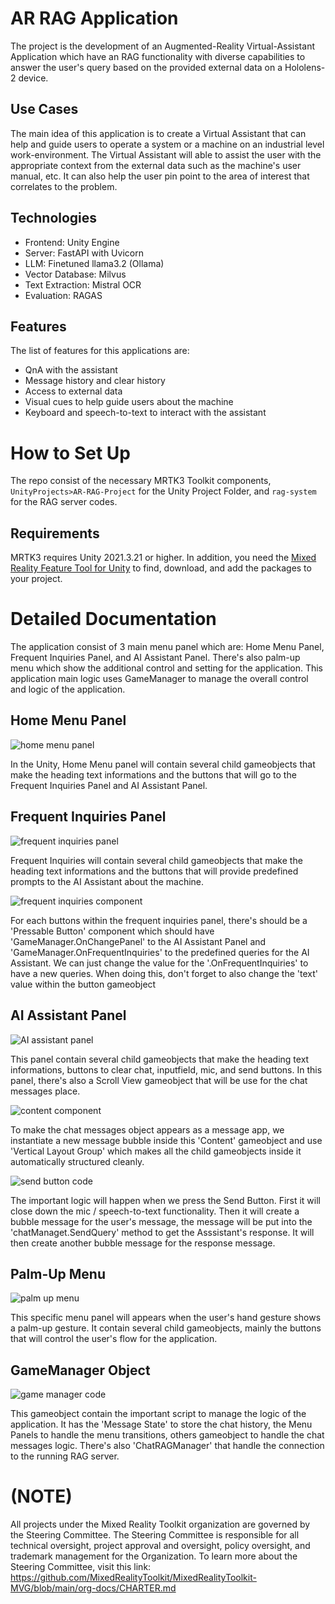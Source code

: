 # AR RAG Application
The project is the development of an Augmented-Reality Virtual-Assistant Application which have an RAG functionality with diverse capabilities to answer the user's query based on the provided external data on a Hololens-2 device. 

## Use Cases
The main idea of this application is to create a Virtual Assistant that can help and guide users to operate a system or a machine on an industrial level work-environment. The Virtual Assistant will able to assist the user with the appropriate context from the external data such as the machine's user manual, etc. It can also help the user pin point to the area of interest that correlates to the problem. 

## Technologies
- Frontend: Unity Engine
- Server: FastAPI with Uvicorn
- LLM: Finetuned llama3.2 (Ollama)
- Vector Database: Milvus
- Text Extraction: Mistral OCR
- Evaluation: RAGAS

## Features
The list of features for this applications are: 
- QnA with the assistant
- Message history and clear history
- Access to external data
- Visual cues to help guide users about the machine
- Keyboard and speech-to-text to interact with the assistant 

# How to Set Up
The repo consist of the necessary MRTK3 Toolkit components, `UnityProjects>AR-RAG-Project` for the Unity Project Folder, and `rag-system` for the RAG server codes. 

## Requirements
MRTK3 requires Unity 2021.3.21 or higher. In addition, you need the [Mixed Reality Feature Tool for Unity](https://aka.ms/mrfeaturetool) to find, download, and add the packages to your project.

# Detailed Documentation
The application consist of 3 main menu panel which are: Home Menu Panel, Frequent Inquiries Panel, and AI Assistant Panel. There's also palm-up menu which show the additional control and setting for the application. This application main logic uses GameManager to manage the overall control and logic of the application. 

## Home Menu Panel
![home menu panel](Images/HomeMenu.png)

In the Unity, Home Menu panel will contain several child gameobjects that make the heading text informations and the buttons that will go to the Frequent Inquiries Panel and AI Assistant Panel. 

## Frequent Inquiries Panel
![frequent inquiries panel](Images/FIMenu.png)

Frequent Inquiries will contain several child gameobjects that make the heading text informations and the buttons that will provide predefined prompts to the AI Assistant about the machine. 

![frequent inquiries component](Images/FIComponent.png)

For each buttons within the frequent inquiries panel, there's should be a 'Pressable Button' component which should have 'GameManager.OnChangePanel' to the AI Assistant Panel and 'GameManager.OnFrequentInquiries' to the predefined queries for the AI Assistant. We can just change the value for the '.OnFrequentInquiries' to have a new queries. When doing this, don't forget to also change the 'text' value within the button gameobject

## AI Assistant Panel
![AI assistant panel](Images/AIAssistantMenu.png)

This panel contain several child gameobjects that make the heading text informations, buttons to clear chat, inputfield, mic, and send buttons. In this panel, there's also a Scroll View gameobject that will be use for the chat messages place. 

![content component](Images/ContentAI.png)

To make the chat messages object appears as a message app, we instantiate a new message bubble inside this 'Content' gameobject and use 'Vertical Layout Group' which makes all the child gameobjects inside it automatically structured cleanly. 

![send button code](Images/ButtonSend.png)

The important logic will happen when we press the Send Button. First it will close down the mic / speech-to-text functionality. Then it will create a bubble message for the user's message, the message will be put into the 'chatManaget.SendQuery' method to get the Asssistant's response. It will then create another bubble message for the response message. 

## Palm-Up Menu
![palm up menu](Images/PalmUpMenu.png)

This specific menu panel will appears when the user's hand gesture shows a palm-up gesture. It contain several child gameobjects, mainly the buttons that will control the user's flow for the application. 

## GameManager Object
![game manager code](Images/GameManager.png)

This gameobject contain the important script to manage the logic of the application. It has the 'Message State' to store the chat history, the Menu Panels to handle the menu transitions, others gameobject to handle the chat messages logic. There's also 'ChatRAGManager' that handle the connection to the running RAG server. 


# (NOTE)
All projects under the Mixed Reality Toolkit organization are governed by the Steering Committee. The Steering Committee is responsible for all technical oversight, project approval and oversight, policy oversight, and trademark management for the Organization. To learn more about the Steering Committee, visit this link: https://github.com/MixedRealityToolkit/MixedRealityToolkit-MVG/blob/main/org-docs/CHARTER.md
